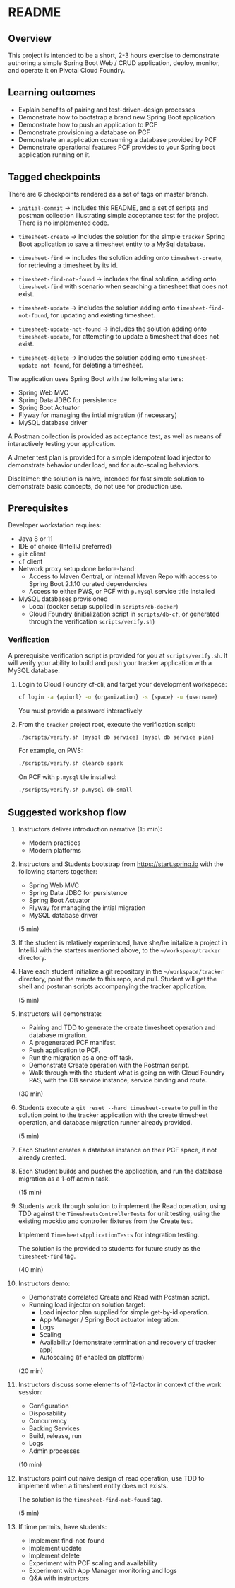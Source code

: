 # README

## Overview

This project is intended to be a short, 2-3 hours exercise to
demonstrate authoring a simple Spring Boot Web / CRUD application,
deploy,
monitor,
and operate it on Pivotal Cloud Foundry.

## Learning outcomes

-   Explain benefits of pairing and test-driven-design processes
-   Demonstrate how to bootstrap a brand new Spring Boot application
-   Demonstrate how to push an application to PCF
-   Demonstrate provisioning a database on PCF
-   Demonstrate an application consuming a database provided by PCF
-   Demonstrate operational features PCF provides to your Spring boot
    application running on it.

## Tagged checkpoints

There are 6 checkpoints rendered as a set of tags on master branch.

-   `initial-commit` -> includes this README, and a set of scripts
    and postman collection illustrating simple acceptance test for the
    project.
    There is no implemented code.

-   `timesheet-create` -> includes the solution for the simple
    `tracker` Spring Boot application to save a timesheet
    entity to a MySql database.

-   `timesheet-find` -> includes the solution adding onto
    `timesheet-create`, for retrieving a timesheet by its id.

-   `timesheet-find-not-found` -> includes the final solution,
    adding onto `timesheet-find` with scenario when searching a
    timesheet that does not exist.

-   `timesheet-update` -> includes the solution adding onto
    `timesheet-find-not-found`, for updating and existing timesheet.

-   `timesheet-update-not-found` -> includes the solution adding onto
    `timesheet-update`, for attempting to update a timesheet that
    does not exist.

-   `timesheet-delete` -> includes the solution adding onto
    `timesheet-update-not-found`, for deleting a timesheet.

The application uses Spring Boot with the following starters:

- Spring Web MVC
- Spring Data JDBC for persistence
- Spring Boot Actuator
- Flyway for managing the intial migration (if necessary)
- MySQL database driver

A Postman collection is provided as acceptance test,
as well as means of interactively testing your application.

A Jmeter test plan is provided for a simple idempotent load injector
to demonstrate behavior under load,
and for auto-scaling behaviors.

Disclaimer:
the solution is naive,
intended for fast simple solution to demonstrate basic concepts,
do not use for production use.

## Prerequisites

Developer workstation requires:

-   Java 8 or 11
-   IDE of choice (IntelliJ preferred)
-   `git` client
-   `cf` client
-   Network proxy setup done before-hand:
    -   Access to Maven Central,
        or internal Maven Repo with access to Spring Boot 2.1.10
        curated dependencies
    -   Access to either PWS,
        or PCF with `p.mysql` service title installed
-   MySQL databases provisioned
    -   Local (docker setup supplied in `scripts/db-docker`)
    -   Cloud Foundry (initialization script in `scripts/db-cf`,
        or generated through the verification `scripts/verify.sh`)

### Verification

A prerequisite verification script is provided for you
at `scripts/verify.sh`.
It will verify your ability to build and push your tracker
application with a MySQL database:

1.  Login to Cloud Foundry cf-cli,
    and target your development workspace:

    ```bash
    cf login -a {apiurl} -o {organization} -s {space} -u {username}
    ```

    You must provide a password interactively

1.  From the `tracker` project root,
    execute the verification script:

    ```bash
    ./scripts/verify.sh {mysql db service} {mysql db service plan}
    ```

    For example,
    on PWS:

    ```bash
    ./scripts/verify.sh cleardb spark
    ```

    On PCF with `p.mysql` tile installed:

    ```bash
    ./scripts/verify.sh p.mysql db-small
    ```

## Suggested workshop flow

1.  Instructors deliver introduction narrative
    (15 min):

    - Modern practices
    - Modern platforms

1.  Instructors and Students bootstrap from https://start.spring.io
    with the following starters together:

    - Spring Web MVC
    - Spring Data JDBC for persistence
    - Spring Boot Actuator
    - Flyway for managing the intial migration
    - MySQL database driver

    (5 min)

1.  If the student is relatively experienced,
    have she/he initalize a project in IntelliJ with the starters
    mentioned above,
    to the `~/workspace/tracker` directory.

1.  Have each student initialize a git repository in the
    `~/workspace/tracker` directory,
    point the remote to this repo,
    and pull.
    Student will get the shell and postman scripts
    accompanying the tracker application.

    (5 min)

1.  Instructors will demonstrate:
    -   Pairing and TDD to generate the create timesheet operation
        and database migration.
    -   A pregenerated PCF manifest.
    -   Push application to PCF.
    -   Run the migration as a one-off task.
    -   Demonstrate Create operation with the Postman script.
    -   Walk through with the student what is going on with Cloud
        Foundry PAS,
        with the DB service instance,
        service binding and route.

    (30 min)

1.  Students execute a `git reset --hard timesheet-create` to pull in
    the solution point to the tracker application with the create
    timesheet operation,
    and database migration runner already provided.

    (5 min)

1.  Each Student creates a database instance on their PCF space,
    if not already created.

1.  Each Student builds and pushes the application,
    and run the database migration as a 1-off admin task.

    (15 min)

1.  Students work through solution to implement the Read operation,
    using TDD against the `TimesheetsControllerTests` for unit testing,
    using the existing mockito and controller fixtures from the Create
    test.

    Implement `TimesheetsApplicationTests` for integration testing.

    The solution is the provided to students for future study
    as the `timesheet-find` tag.

    (40 min)

1.  Instructors demo:

    -   Demonstrate correlated Create and Read with Postman script.
    -   Running load injector on solution target:
        -   Load injector plan supplied for simple get-by-id operation.
        -   App Manager / Spring Boot actuator integration.
        -   Logs
        -   Scaling
        -   Availability
            (demonstrate termination and recovery of tracker app)
        -   Autoscaling (if enabled on platform)

    (20 min)

1.  Instructors discuss some elements of 12-factor in context of
    the work session:

    - Configuration
    - Disposability
    - Concurrency
    - Backing Services
    - Build, release, run
    - Logs
    - Admin processes

    (10 min)

1.  Instructors point out naive design of read operation,
    use TDD to implement when a timesheet entity does not exists.

    The solution is the `timesheet-find-not-found` tag.

    (5 min)

1.  If time permits,
    have students:
    - Implement find-not-found
    - Implement update
    - Implement delete
    - Experiment with PCF scaling and availability
    - Experiment with App Manager monitoring and logs
    - Q&A with instructors